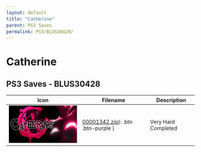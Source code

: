 ```yaml
---
layout: default
title: "Catherine"
parent: PS3 Saves
permalink: PS3/BLUS30428/
---
```

# Catherine

## PS3 Saves - BLUS30428

| Icon | Filename | Description |
|------|----------|-------------|
| ![Catherine](ICON0.PNG) | [00001342.zip](00001342.zip){: .btn .btn-purple } | Very Hard Completed |

